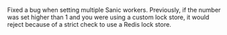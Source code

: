 Fixed a bug when setting multiple Sanic workers. Previously, if the number was set higher than 1 and you were using a custom lock store, it would reject because of a strict check to use a Redis lock store.
